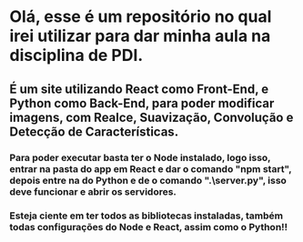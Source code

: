 # Olá, esse é um repositório no qual irei utilizar para dar minha aula na disciplina de PDI.

<h2>É um site utilizando React como Front-End, e Python como Back-End, para poder modificar imagens, com Realce, Suavização, Convolução e Detecção de Características.</h2>

<h3>Para poder executar basta ter o Node instalado, logo isso, entrar na pasta do app em React e dar o comando "npm start", depois entre na do Python e de o comando ".\server.py", isso deve funcionar e abrir os servidores.</h3>

<h3>Esteja ciente em ter todos as bibliotecas instaladas, também todas configurações do Node e React, assim como o Python!!</h3>
